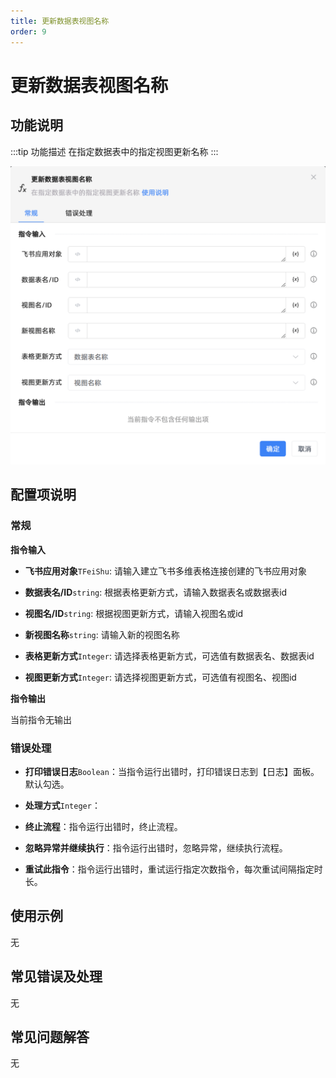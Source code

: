 ```yaml
---
title: 更新数据表视图名称
order: 9
---
```


# 更新数据表视图名称

## 功能说明

:::tip 功能描述
在指定数据表中的指定视图更新名称
:::

![更新数据表视图名称](../../../../assets/更新数据表视图名称_command.png)

## 配置项说明

### 常规

**指令输入**

- **飞书应用对象**`TFeiShu`: 请输入建立飞书多维表格连接创建的飞书应用对象

- **数据表名/ID**`string`: 根据表格更新方式，请输入数据表名或数据表id

- **视图名/ID**`string`: 根据视图更新方式，请输入视图名或id

- **新视图名称**`string`: 请输入新的视图名称

- **表格更新方式**`Integer`: 请选择表格更新方式，可选值有数据表名、数据表id

- **视图更新方式**`Integer`: 请选择视图更新方式，可选值有视图名、视图id


**指令输出**

当前指令无输出

### 错误处理

- **打印错误日志**`Boolean`：当指令运行出错时，打印错误日志到【日志】面板。默认勾选。

- **处理方式**`Integer`：

 - **终止流程**：指令运行出错时，终止流程。

 - **忽略异常并继续执行**：指令运行出错时，忽略异常，继续执行流程。

 - **重试此指令**：指令运行出错时，重试运行指定次数指令，每次重试间隔指定时长。

## 使用示例
无

## 常见错误及处理

无

## 常见问题解答

无

